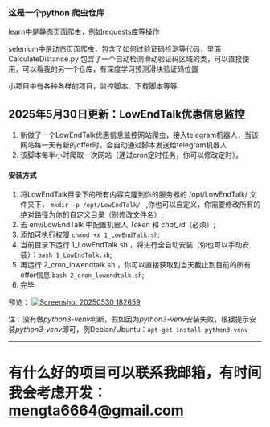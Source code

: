 ### 这是一个python 爬虫仓库
learn中是静态页面爬虫，例如requests库等操作

selenium中是动态页面爬虫，包含了如何过验证码检测等代码，里面 CalculateDistance.py 包含了一个自动检测滑动验证码区域的类，可以直接使用，可以看我的另一个仓库，有深度学习预测滑块验证码位置

小项目中有各种各样的项目，监控脚本、下载脚本等等

##

## 2025年5月30日更新：LowEndTalk优惠信息监控
1. 新做了一个LowEndTalk优惠信息监控网站爬虫，接入telegram机器人，当该网站每一天有新的offer时，会自动通过脚本发送给telegram机器人
2. 该脚本每半小时爬取一次网站（通过cron定时任务，你可以修改定时）。 
#### 安装方式
1. 将LowEndTalk目录下的所有内容克隆到你的服务器的 /opt/LowEndTalk/ 文件夹下，
```mkdir -p /opt/LowEndTalk/ ```
,你也可以自定义，你需要修改所有的绝对路径为你的自定义目录（别修改文件名）;
2. 去 env/LowEndTalk 中配置机器人 *Token* 和 *chat_id*（必须）;
3. 添加可执行权限 ``` chmod +x 1_LowEndTalk.sh ```;
4. 当前目录下运行 1_LowEndTalk.sh ，将进行全自动安装（你也可以手动安装）：```bash 1_LowEndTalk.sh```;
3. 再运行 2_cron_lowendtalk.sh ，你可以直接获取到当天截止到目前的所有offer信息 ```bash 2_cron_lowendtalk.sh```;
4. 完毕

预览：
<a href="https://imgur.mengta.link/image/R6MB"><img src="https://imgur.mengta.link/images/2025/05/30/Screenshot_20250530-182659.th.png" alt="Screenshot 20250530 182659" border="0"></a>

注：没有做*python3-venv*判断，假如因为*python3-venv*安装失败，根据提示安装*python3-venv*即可，例Debian/Ubuntu：```apt-get install python3-venv```

---

# 有什么好的项目可以联系我邮箱，有时间我会考虑开发：mengta6664@gmail.com
